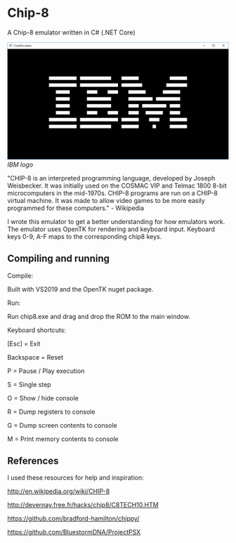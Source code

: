 # Chip-8
A Chip-8 emulator written in C# (.NET Core)

![Beautiful IBM logo](screenshot.png "Beautiful IBM logo")
*IBM logo*

"CHIP-8 is an interpreted programming language, developed by Joseph Weisbecker. It was initially used on the COSMAC VIP and Telmac 1800 8-bit microcomputers in the mid-1970s. CHIP-8 programs are run on a CHIP-8 virtual machine. It was made to allow video games to be more easily programmed for these computers." - Wikipedia


I wrote this emulator to get a better understanding for how emulators work. The emulator uses OpenTK for rendering and keyboard input. Keyboard keys 0-9, A-F maps to the corresponding chip8 keys.

## Compiling and running

Compile:

Built with VS2019 and the OpenTK nuget package.

Run:

Run chip8.exe and drag and drop the ROM to the main window.

Keyboard shortcuts:

[Esc] = Exit

Backspace = Reset

P     = Pause / Play execution

S     = Single step

O     = Show / hide console

R     = Dump registers to console

G     = Dump screen contents to console

M     = Print memory contents to console

## References
I used these resources for help and inspiration:

http://en.wikipedia.org/wiki/CHIP-8

http://devernay.free.fr/hacks/chip8/C8TECH10.HTM

https://github.com/bradford-hamilton/chippy/

https://github.com/BluestormDNA/ProjectPSX
